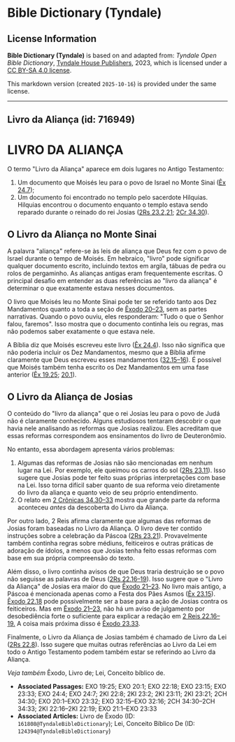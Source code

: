# Bible Dictionary (Tyndale)

## License Information

**Bible Dictionary (Tyndale)** is based on and adapted from: _Tyndale Open Bible Dictionary_, [Tyndale House Publishers](https://tyndaleopenresources.com/), 2023, which is licensed under a [CC BY-SA 4.0 license](https://creativecommons.org/licenses/by-sa/4.0/legalcode.en).

This markdown version (created `2025-10-16`) is provided under the same license.



--------------------------------

## Livro da Aliança (id: 716949)

LIVRO DA ALIANÇA
================

O termo "Livro da Aliança" aparece em dois lugares no Antigo Testamento:

1. Um documento que Moisés leu para o povo de Israel no Monte Sinai ([Êx 24\.7](https://ref.ly/Exod24:7));
2. Um documento foi encontrado no templo pelo sacerdote Hilquias. Hilquias encontrou o documento enquanto o templo estava sendo reparado durante o reinado do rei Josias ([2Rs 23\.2,21](https://ref.ly/2Kgs23:2,2Kgs23:21); [2Cr 34\.30](https://ref.ly/2Chr34:30)).

O Livro da Aliança no Monte Sinai
---------------------------------

A palavra "aliança" refere\-se às leis de aliança que Deus fez com o povo de Israel durante o tempo de Moisés. Em hebraico, "livro" pode significar qualquer documento escrito, incluindo textos em argila, tábuas de pedra ou rolos de pergaminho. As alianças antigas eram frequentemente escritas. O principal desafio em entender as duas referências ao "livro da aliança" é determinar o que exatamente estava nesses documentos.

O livro que Moisés leu no Monte Sinai pode ter se referido tanto aos Dez Mandamentos quanto a toda a seção de [Êxodo 20–23](https://ref.ly/Exod20:1-Exod23:32), sem as partes narrativas. Quando o povo ouviu, eles responderam: "Tudo o que o Senhor falou, faremos". Isso mostra que o documento continha leis ou regras, mas não podemos saber exatamente o que estava nele.

A Bíblia diz que Moisés escreveu este livro ([Êx 24\.4](https://ref.ly/Exod24:4)). Isso não significa que não poderia incluir os Dez Mandamentos, mesmo que a Bíblia afirme claramente que Deus escreveu esses mandamentos ([32\.15–16](https://ref.ly/Exod32:15-Exod32:16)). É possível que Moisés também tenha escrito os Dez Mandamentos em uma fase anterior ([Êx 19\.25](https://ref.ly/Exod19:25); [20\.1](https://ref.ly/Exod20:1)).

O Livro da Aliança de Josias
----------------------------

O conteúdo do "livro da aliança" que o rei Josias leu para o povo de Judá não é claramente conhecido. Alguns estudiosos tentaram descobrir o que havia nele analisando as reformas que Josias realizou. Eles acreditam que essas reformas correspondem aos ensinamentos do livro de Deuteronômio.

No entanto, essa abordagem apresenta vários problemas:

1. Algumas das reformas de Josias não são mencionadas em nenhum lugar na Lei. Por exemplo, ele queimou os carros do sol ([2Rs 23\.11](https://ref.ly/2Kgs23:11)). Isso sugere que Josias pode ter feito suas próprias interpretações com base na Lei. Isso torna difícil saber quanto de sua reforma veio diretamente do livro da aliança e quanto veio de seu próprio entendimento.
2. O relato em [2 Crônicas 34\.30–33](https://ref.ly/2Chr34:30-2Chr34:33) mostra que grande parte da reforma aconteceu *antes* da descoberta do Livro da Aliança.

Por outro lado, 2 Reis afirma claramente que algumas das reformas de Josias foram baseadas no Livro da Aliança. O livro deve ter contido instruções sobre a celebração da Páscoa ([2Rs 23\.21](https://ref.ly/2Kgs23:21)). Provavelmente também continha regras sobre médiuns, feiticeiros e outras práticas de adoração de ídolos, a menos que Josias tenha feito essas reformas com base em sua própria compreensão do texto.

Além disso, o livro continha avisos de que Deus traria destruição se o povo não seguisse as palavras de Deus ([2Rs 22\.16–19](https://ref.ly/2Kgs22:16-2Kgs22:19)). Isso sugere que o "Livro da Aliança" de Josias era maior do que [Êxodo 21–23](https://ref.ly/Exod21:1-Exod23:33). No livro mais antigo, a Páscoa é mencionada apenas como a Festa dos Pães Asmos ([Êx 23\.15](https://ref.ly/Exod23:15)). [Êxodo 22\.18](https://ref.ly/Exod22:18) pode possivelmente ser a base para a ação de Josias contra os feiticeiros. Mas em [Êxodo 21–23](https://ref.ly/Exod21:1-Exod23:33), não há um aviso de julgamento por desobediência forte o suficiente para explicar a redação em [2 Reis 22\.16–19\.](https://ref.ly/2Kgs22:16-2Kgs22:19) A coisa mais próxima disso é [Êxodo 23\.33](https://ref.ly/Exod23:33).

Finalmente, o Livro da Aliança de Josias também é chamado de Livro da Lei ([2Rs 22\.8](https://ref.ly/2Kgs22:8)). Isso sugere que muitas outras referências ao Livro da Lei em todo o Antigo Testamento podem também estar se referindo ao Livro da Aliança.

*Veja também* Êxodo, Livro de; Lei, Conceito bíblico de.

* **Associated Passages:** EXO 19:25; EXO 20:1; EXO 22:18; EXO 23:15; EXO 23:33; EXO 24:4; EXO 24:7; 2KI 22:8; 2KI 23:2; 2KI 23:11; 2KI 23:21; 2CH 34:30; EXO 20:1–EXO 23:32; EXO 32:15–EXO 32:16; 2CH 34:30–2CH 34:33; 2KI 22:16–2KI 22:19; EXO 21:1–EXO 23:33
* **Associated Articles:** Livro de Êxodo (ID: `161808@TyndaleBibleDictionary`); Lei, Conceito Bíblico De (ID: `124394@TyndaleBibleDictionary`)

